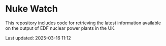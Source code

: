 # Nuke Watch

This repository includes code for retrieving the latest information available on the output of EDF nuclear power plants in the UK.

Last updated: 2025-03-16 11:12